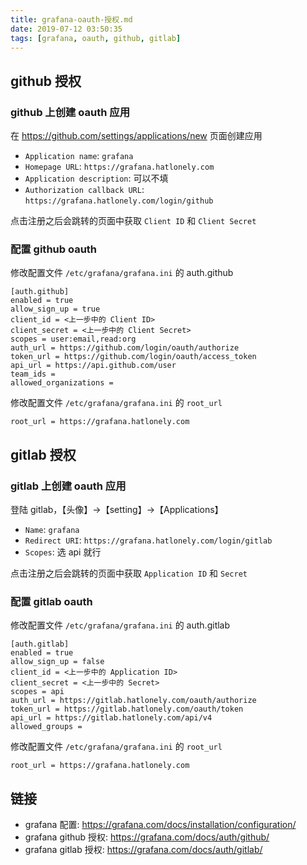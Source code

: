 ```yaml
---
title: grafana-oauth-授权.md
date: 2019-07-12 03:50:35
tags: [grafana, oauth, github, gitlab]
---
```


## github 授权

### github 上创建 oauth 应用

在  <https://github.com/settings/applications/new> 页面创建应用

- `Application name`: `grafana` 
- `Homepage URL`: `https://grafana.hatlonely.com`
- `Application description`: 可以不填
- `Authorization callback URL`: `https://grafana.hatlonely.com/login/github`

点击注册之后会跳转的页面中获取 `Client ID` 和 `Client Secret`

### 配置 github oauth

修改配置文件 `/etc/grafana/grafana.ini` 的 auth.github

```
[auth.github]
enabled = true
allow_sign_up = true
client_id = <上一步中的 Client ID>
client_secret = <上一步中的 Client Secret>
scopes = user:email,read:org
auth_url = https://github.com/login/oauth/authorize
token_url = https://github.com/login/oauth/access_token
api_url = https://api.github.com/user
team_ids =
allowed_organizations =
```

修改配置文件 `/etc/grafana/grafana.ini` 的 `root_url`

```
root_url = https://grafana.hatlonely.com
```

## gitlab 授权

### gitlab 上创建 oauth 应用

登陆 gitlab，【头像】→【setting】→【Applications】

- `Name`: `grafana` 
- `Redirect URI`: `https://grafana.hatlonely.com/login/gitlab`
- `Scopes`: 选 api 就行

点击注册之后会跳转的页面中获取 `Application ID` 和 `Secret`

### 配置 gitlab oauth

修改配置文件 `/etc/grafana/grafana.ini` 的 auth.gitlab

```
[auth.gitlab]
enabled = true
allow_sign_up = false
client_id = <上一步中的 Application ID>
client_secret = <上一步中的 Secret>
scopes = api
auth_url = https://gitlab.hatlonely.com/oauth/authorize
token_url = https://gitlab.hatlonely.com/oauth/token
api_url = https://gitlab.hatlonely.com/api/v4
allowed_groups =
```

修改配置文件 `/etc/grafana/grafana.ini` 的 `root_url`

```
root_url = https://grafana.hatlonely.com
```

## 链接

- grafana 配置: <https://grafana.com/docs/installation/configuration/>
- grafana github 授权: <https://grafana.com/docs/auth/github/>
- grafana gitlab 授权: <https://grafana.com/docs/auth/gitlab/>

